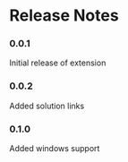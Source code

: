 # Release Notes

### 0.0.1
Initial release of extension

### 0.0.2
Added solution links

### 0.1.0
Added windows support 